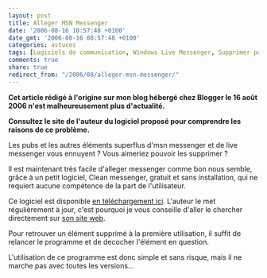 ```yaml
---
layout: post
title: Alleger MSN Messenger
date: '2006-08-16 10:57:48 +0100'
date_gmt: '2006-08-16 08:57:48 +0100'
categories: astuces
tags: [Logiciels de communication, Windows Live Messenger, Supprimer publicité]
comments: true
share: true
redirect_from: "/2006/08/alleger-msn-messenger/"
---
```

**Cet article rédigé à l'origine sur mon blog hébergé chez Blogger le 16 août 2006 n'est malheureusement plus d'actualité.**

**Consultez le site de l'auteur du logiciel proposé pour comprendre les raisons de ce problème.**

Les pubs et les autres éléments superflus d'msn messenger et de live messenger vous ennuyent ? Vous aimeriez pouvoir les supprimer ?

Il est maintenant très facile d'alleger messenger comme bon nous semble, grâce à un petit logiciel, Clean messenger, gratuit et sans installation, qui ne requiert aucune compétence de la part de l'utilisateur.

Ce logiciel est disponible [en téléchargement ici](http://www.cleanmessenger.com/files/CleanMessenger_2.6.0792.exe). L'auteur le met régulièrement à jour, c'est pourquoi je vous conseille d'aller le chercher directement sur [son site web](http://www.cleanmessenger.com/).

Pour retrouver un élément supprimé à la première utilisation, il suffit de relancer le programme et de decocher l'élément en question.

L'utilisation de ce programme est donc simple et sans risque, mais il ne marche pas avec toutes les versions...
